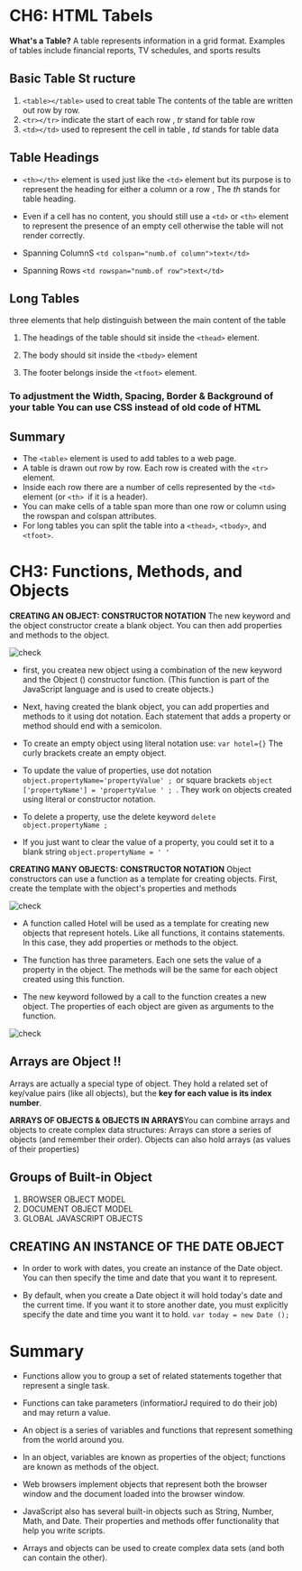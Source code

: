 # CH6: HTML Tabels

**What's a Table?**
A table represents information in a grid format. Examples of tables include financial reports, TV schedules, and sports results

## Basic Table St ructure
1. ```<table></table>``` used to creat table The contents of the table are written out row by row.
2. ```<tr></tr>``` indicate the start of each row , *tr* stand for table row
3. ```<td></td>``` used to represent the cell in table , *td* stands for table data 

## Table Headings
* ```<th></th>``` element is used just like the ```<td>``` element but its purpose is to represent the heading for either a column or a row , The *th* stands for table heading.
* Even if a cell has no content, you should still use a ```<td>``` or ```<th>``` element to represent the presence of an empty cell otherwise the table will not render correctly.

* Spanning ColumnS
```<td colspan="numb.of column">text</td>```
* Spanning Rows
```<td rowspan="numb.of row">text</td>```

## Long Tables
three elements that help distinguish between the main content of the table
1. The headings of the table should sit inside the ```<thead>``` element.

2. The body should sit inside the ```<tbody>``` element

3. The footer belongs inside the ```<tfoot>``` element. 

### To adjustment the Width, Spacing, Border & Background of your table You can use  CSS instead of old code of HTML


## Summary
* The ```<table>``` element is used to add tables to a web page.
* A table is drawn out row by row. Each row is created with the ```<tr>``` element.
* Inside each row there are a number of cells represented by the ```<td>``` element (or ```<th> ```if it is a header).
* You can make cells of a table span more than one row or column using the rowspan and colspan attributes.
* For long tables you can split the table into a ```<thead>```, ```<tbody>```, and ```<tfoot>```.

# CH3: Functions, Methods, and Objects

**CREATING AN OBJECT: CONSTRUCTOR NOTATION** 
The new keyword and the object constructor create a blank object. You can then add properties and methods to the object.

![check](./image/ed.png)

- first, you createa new object using a combination of the new keyword and the Object () constructor function. (This function is part of the JavaScript language and is used to create objects.) 

- Next, having created the blank object, you can add properties and methods to it using dot notation. Each statement that adds a property or method should end with a semicolon.
- To create an empty object using literal notation use: ```var hotel={}``` The curly brackets create an empty object.

- To update the value of properties, use dot notation ```object.propertyName='propertyValue' ; ```or square brackets ```object ['propertyName'] = 'propertyValue ' ; ```. They work on objects created using literal or constructor notation. 
- To delete a property, use the delete keyword ```delete object.propertyName ;```
- If you just want to clear the value of a property, you could set it to a blank string ```object.propertyName = ' ' ```

**CREATING MANY OBJECTS: CONSTRUCTOR NOTATION**
Object constructors can use a function as a template for creating objects. First, create the template with the object's properties and methods

![check](./image/n.png)

- A function called Hotel will be used as a template for creating new objects that represent hotels. Like all functions, it contains statements. In this case, they add properties or methods to the object.

- The function has three parameters. Each one sets the value of a property in the object. The methods will be the same for each object created using this function.

- The new keyword followed by a call to the function creates a new object. The properties of each object are given as arguments to the function. 

![check](./image/t.png)

## Arrays are Object !!
Arrays are actually a special type of object. They hold a related set of key/value pairs (like all objects), but the **key for each value is its index number**.

**ARRAYS OF OBJECTS & OBJECTS IN ARRAYS**You can combine arrays and objects to create complex data structures: Arrays can store a series of objects (and remember their order). Objects can also hold arrays (as values of their properties)

## Groups of Built-in Object
1. BROWSER OBJECT MODEL
2. DOCUMENT OBJECT MODEL 
3. GLOBAL JAVASCRIPT OBJECTS

## CREATING AN INSTANCE OF THE DATE OBJECT
* In order to work with dates, you create an instance of the Date object. You can then specify the time and date that you want it to represent.

* By default, when you create a Date object it will hold today's date and the current time. If you want it to store another date, you must explicitly specify the date and time you want it to hold.
```var today = new Date (); ```

# Summary
* Functions allow you to group a set of related statements together that represent a single task.

* Functions can take parameters (informatiorJ required to do their job) and may return a value.

* An object is a series of variables and functions that represent something from the world around you.

* In an object, variables are known as properties of the object; functions are known as methods of the object.

* Web browsers implement objects that represent both the browser window and the document loaded into the browser window.

* JavaScript also has several built-in objects such as String, Number, Math, and Date. Their properties and methods offer functionality that help you write scripts.

* Arrays and objects can be used to create complex data sets (and both can contain the other).

